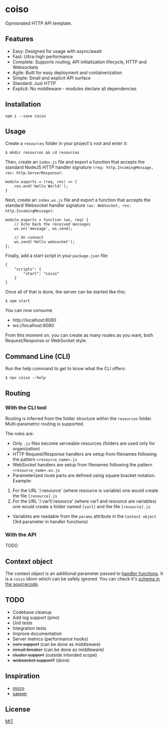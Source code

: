 # coiso
Opinionated HTTP API template.

## Features
 - Easy: Designed for usage with async/await
 - Fast: Ultra-high performance
 - Complete: Supports routing, API initialization lifecycle, HTTP and Websockets
 - Agile: Built for easy deployment and containerization
 - Simple: Small and explicit API surface
 - Standard: Just HTTP
 - Explicit: No middleware - modules declare all dependencies


## Installation
    npm i --save coiso

## Usage
Create a `resources` folder in your project's root and enter it:

    $ mkdir resources && cd resources

Then, create an `index.js` file and export a function that accepts the standard 
NodeJS HTTP handler signature `(req: http.IncomingMessage, res: http.ServerResponse)`:

    module.exports = (req, res) => {
        res.end('Hello World!');
    }

Next, create an `index.ws.js` file and export a function that accepts the standard 
Websocket handler signature `(ws: WebSocket, res: http.IncomingMessage)`:

    module.exports = function (ws, req) {
        // Echo back the received messages
        ws.on('message', ws.send);
        
        // On connect
        ws.send('Hello websocket');
    };

Finally, add a start script in your `package.json` file:

    {
        "scripts": {
            "start": "coiso"
        }
    }

Once all of that is done, the server can be started like this:

    $ npm start

You can now consume
 - http://localhost:8080
 - ws://localhost:8080

From this moment on, you can create as many routes as you want, both 
Request/Response or WebSocket style.

## Command Line (CLI)
Run the help command to get to know what the CLI offers:

    $ npx coiso --help

## Routing

### With the CLI tool
Routing is inferred from the folder structure within the `resources` folder.
Multi-parametric routing is supported.

The rules are:
- Only `.js` files become serveable resources (folders are used only for organization)
- HTTP Request/Response handlers are setup from filenames following the pattern `<resource_name>.js`
- WebSocket handlers are setup from filenames following the pattern `<resource_name>.ws.js`
- Parameterized route parts are defined using square bracket notation.
Example:
 1. For the URL '/:resource' (where resource is variable) one would create the file `[resource].js`
 2. For the URL '/:var1/:resource' (where var1 and resource are variables) one would create a folder named `[var1]` and the file `[resource].js`
- Variables are readable from the `params` attribute in the `Context object` (3rd parameter in handler functions) 

### With the API
TODO

## Context object
The context object is an additional parameter passed to [handler functions](https://github.com/jorgemsrs/coiso/blob/master/http/index.ts#L22-L24). 
It is a `coiso` idiom which can be safely ignored. You can check it's [schema in 
the sourcecode](https://github.com/jorgemsrs/coiso/blob/master/http/index.ts#L17).


## TODO
- Codebase cleanup
- Add log support (pino)
- Unit tests
- Integration tests
- Improve documentation
- Server metrics (performance hooks)
- ~~cors support~~ (can be done as middleware)
- ~~circuit breaker~~ (can be done as middleware)
- ~~cluster support~~ (outside intended scope)
- ~~websocket support?~~ (done)

## Inspiration
- [micro](https://github.com/zeit/micro)
- [sapper](https://github.com/sveltejs/sapper)

## License
[MIT](https://github.com/jorgemsrs/coiso/blob/master/LICENSE)
